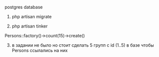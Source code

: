 postgres database

1) php artisan migrate

2) php artisan tinker

Persons::factory()->count(15)->create()

3) в задании не было но стоит сделать 5 групп с id (1..5) в базе чтобы Persons ссылались на них